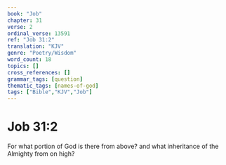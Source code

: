 ```yaml
---
book: "Job"
chapter: 31
verse: 2
ordinal_verse: 13591
ref: "Job 31:2"
translation: "KJV"
genre: "Poetry/Wisdom"
word_count: 18
topics: []
cross_references: []
grammar_tags: [question]
thematic_tags: [names-of-god]
tags: ["Bible","KJV","Job"]
---
```


# Job 31:2

For what portion of God is there from above? and what inheritance of the Almighty from on high?
